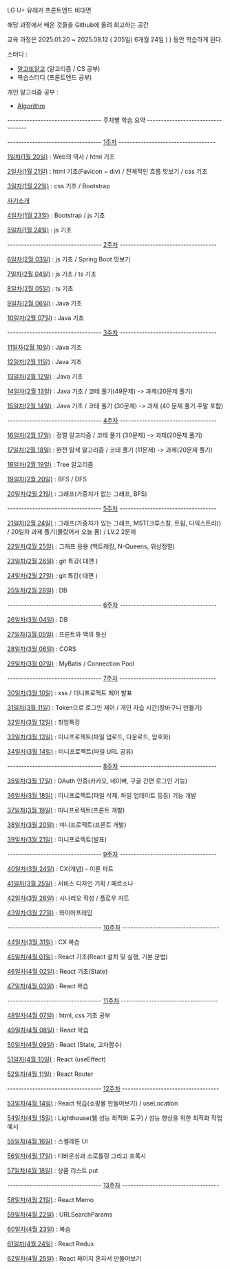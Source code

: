 LG U+ 유레카 프론트엔드 비대면

해당 과정에서 배운 것들을 Github에 올려 회고하는 공간

교육 과정은 2025.01.20 ~ 2025.08.12 ( 205일( 6개월 24일 ) ) 동안 학습하게 된다.

스터디 :

- [알고또알고](https://github.com/seungwoo505/eureka-algorithm-study) (알고리즘 / CS 공부)
- 복습스터디 (프론트엔드 공부)

개인 알고리즘 공부 :

- [Algorithm](https://github.com/seungwoo505/Algorithm)

---------------------------------- 주차별 학습 요약 ----------------------------------

---------------------------------- [1주차](https://github.com/seungwoo505/LG-U-PLUS-UREKA-2AN/tree/main/1Week) -----------------------------------

[1일차(1월 20일)](https://github.com/seungwoo505/LG-U-PLUS-UREKA-2AN/tree/main/1Week/1Day)
: Web의 역사 / html 기초

[2일차(1월 21일)](https://github.com/seungwoo505/LG-U-PLUS-UREKA-2AN/tree/main/1Week/2Day)
: html 기초(Favicon ~ div) / 전체적인 흐름 맛보기 / css 기초

[3일차(1월 22일)](https://github.com/seungwoo505/LG-U-PLUS-UREKA-2AN/tree/main/1Week/3Day)
: css 기초 / Bootstrap

[자기소개](https://github.com/seungwoo505/LG-U-PLUS-UREKA-2AN/tree/main/1Week/Introduction)

[4일차(1월 23일)](https://github.com/seungwoo505/LG-U-PLUS-UREKA-2AN/tree/main/1Week/4Day)
: Bootstrap / js 기초

[5일차(1월 24일)](https://github.com/seungwoo505/LG-U-PLUS-UREKA-2AN/tree/main/1Week/5Day)
: js 기초

---------------------------------- [2주차](https://github.com/seungwoo505/LG-U-PLUS-UREKA-2AN/tree/main/2Week) -----------------------------------

[6일차(2월 03일)](https://github.com/seungwoo505/LG-U-PLUS-UREKA-2AN/tree/main/2Week/6Day)
: js 기초 / Spring Boot 맛보기

[7일차(2월 04일)](https://github.com/seungwoo505/LG-U-PLUS-UREKA-2AN/tree/main/2Week/7Day)
: js 기초 / ts 기초

[8일차(2월 05일)](https://github.com/seungwoo505/LG-U-PLUS-UREKA-2AN/tree/main/2Week/8Day)
: ts 기초

[9일차(2월 06일)](https://github.com/seungwoo505/LG-U-PLUS-UREKA-2AN/tree/main/2Week/9Day)
: Java 기초

[10일차(2월 07일)](https://github.com/seungwoo505/LG-U-PLUS-UREKA-2AN/tree/main/2Week/10Day)
: Java 기초

---------------------------------- [3주차](https://github.com/seungwoo505/LG-U-PLUS-UREKA-2AN/tree/main/3Week) -----------------------------------

[11일차(2월 10일)](https://github.com/seungwoo505/LG-U-PLUS-UREKA-2AN/tree/main/3Week/11Day)
: Java 기초

[12일차(2월 11일)](https://github.com/seungwoo505/LG-U-PLUS-UREKA-2AN/tree/main/3Week/12Day)
: Java 기초

[13일차(2월 12일)](https://github.com/seungwoo505/LG-U-PLUS-UREKA-2AN/tree/main/3Week/13Day)
: Java 기초

[14일차(2월 13일)](https://github.com/seungwoo505/LG-U-PLUS-UREKA-2AN/tree/main/3Week/14Day)
: Java 기초 / 코테 풀기(49문제) -> 과제(20문제 풀기)

[15일차(2월 14일)](https://github.com/seungwoo505/LG-U-PLUS-UREKA-2AN/tree/main/3Week/15Day)
: Java 기초 / 코테 풀기 (30문제) -> 과제 (40 문제 풀기 주말 포함)

---------------------------------- [4주차](https://github.com/seungwoo505/LG-U-PLUS-UREKA-2AN/tree/main/4Week) -----------------------------------

[16일차(2월 17일)](https://github.com/seungwoo505/LG-U-PLUS-UREKA-2AN/tree/main/4Week/16Day)
: 정렬 알고리즘 / 코테 풀기 (30문제) -> 과제(20문제 풀기)

[17일차(2월 18일)](https://github.com/seungwoo505/LG-U-PLUS-UREKA-2AN/tree/main/4Week/17Day)
: 완전 탐색 알고리즘 / 코테 풀기 (11문제) -> 과제(20문제 풀기)

[18일차(2월 19일)](https://github.com/seungwoo505/LG-U-PLUS-UREKA-2AN/tree/main/4Week/18Day)
: Tree 알고리즘

[19일차(2월 20일)](https://github.com/seungwoo505/LG-U-PLUS-UREKA-2AN/tree/main/4Week/19Day)
: BFS / DFS

[20일차(2월 21일)](https://github.com/seungwoo505/LG-U-PLUS-UREKA-2AN/tree/main/4Week/20Day)
: 그래프(가중치가 없는 그래프, BFS)

---------------------------------- [5주차](https://github.com/seungwoo505/LG-U-PLUS-UREKA-2AN/tree/main/5Week) -----------------------------------

[21일차(2월 24일)](https://github.com/seungwoo505/LG-U-PLUS-UREKA-2AN/tree/main/5Week/21Day)
: 그래프(가중치가 있는 그래프, MST(크루스칼, 트림, 다익스트라)) / 20일차 과제 풀기(몰랐어서 오늘 품) / LV.2 2문제

[22일차(2월 25일)](https://github.com/seungwoo505/LG-U-PLUS-UREKA-2AN/tree/main/5Week/22Day)
: 그래프 응용 (백트래킹, N-Queens, 위상정렬)

[23일차(2월 26일)](https://github.com/seungwoo505/LG-U-PLUS-UREKA-2AN/tree/main/5Week/23Day)
: git 특강( 대면 )

[24일차(2월 27일)](https://github.com/seungwoo505/LG-U-PLUS-UREKA-2AN/tree/main/5Week/24Day)
: git 특강( 대면 )

[25일차(2월 28일)](https://github.com/seungwoo505/LG-U-PLUS-UREKA-2AN/tree/main/5Week/25Day)
: DB

---------------------------------- [6주차](https://github.com/seungwoo505/LG-U-PLUS-UREKA-2AN/tree/main/6Week) -----------------------------------

[26일차(3월 04일)](https://github.com/seungwoo505/LG-U-PLUS-UREKA-2AN/tree/main/6Week/26Day)
: DB

[27일차(3월 05일)](https://github.com/seungwoo505/LG-U-PLUS-UREKA-2AN/tree/main/6Week/27Day)
: 프론트와 백의 통신

[28일차(3월 06일)](https://github.com/seungwoo505/LG-U-PLUS-UREKA-2AN/tree/main/6Week/28Day)
: CORS

[29일차(3월 07일)](https://github.com/seungwoo505/LG-U-PLUS-UREKA-2AN/tree/main/6Week/29Day)
: MyBatis / Connection Pool

---------------------------------- [7주차](https://github.com/seungwoo505/LG-U-PLUS-UREKA-2AN/tree/main/7Week) -----------------------------------

[30일차(3월 10일)](https://github.com/seungwoo505/LG-U-PLUS-UREKA-2AN/tree/main/7Week/30Day)
: xss / 미니프로젝트 페어 발표

[31일차(3월 11일)](https://github.com/seungwoo505/LG-U-PLUS-UREKA-2AN/tree/main/7Week/31Day)
: Token으로 로그인 제어 / 개인 자습 시간(장바구니 만들기)

[32일차(3월 12일)](https://github.com/seungwoo505/LG-U-PLUS-UREKA-2AN/tree/main/7Week/32Day)
: 취업특강

[33일차(3월 13일)](https://github.com/seungwoo505/LG-U-PLUS-UREKA-2AN/tree/main/7Week/33Day)
: 미니프로젝트(파일 업로드, 다운로드, 암호화)

[34일차(3월 14일)](https://github.com/seungwoo505/LG-U-PLUS-UREKA-2AN/tree/main/7Week/34Day)
: 미니프로젝트(파일 URL 공유)

---------------------------------- [8주차](https://github.com/seungwoo505/LG-U-PLUS-UREKA-2AN/tree/main/8Week) -----------------------------------

[35일차(3월 17일)](https://github.com/seungwoo505/LG-U-PLUS-UREKA-2AN/tree/main/8Week/35Day)
: OAuth 인증(카카오, 네이버, 구글 간편 로그인 기능)

[36일차(3월 18일)](https://github.com/seungwoo505/LG-U-PLUS-UREKA-2AN/tree/main/8Week/36Day)
: 미니프로젝트(파일 삭제, 파일 업데이트 등등) 기능 개발

[37일차(3월 19일)](https://github.com/seungwoo505/LG-U-PLUS-UREKA-2AN/tree/main/8Week/37Day)
: 미니프로젝트(프론트 개발)

[38일차(3월 20일)](https://github.com/seungwoo505/LG-U-PLUS-UREKA-2AN/tree/main/8Week/38Day)
: 미니프로젝트(프론트 개발)

[39일차(3월 21일)](https://github.com/seungwoo505/LG-U-PLUS-UREKA-2AN/tree/main/8Week/39Day)
: 미니프로젝트(발표)

---------------------------------- [9주차](https://github.com/seungwoo505/LG-U-PLUS-UREKA-2AN/tree/main/9Week) -----------------------------------

[40일차(3월 24일)](https://github.com/seungwoo505/LG-U-PLUS-UREKA-2AN/tree/main/9Week/40Day)
: CX(개념) - 이론 파트

[41일차(3월 25일)](https://github.com/seungwoo505/LG-U-PLUS-UREKA-2AN/tree/main/9Week/41Day)
: 서비스 디자인 기획 / 페르소나

[42일차(3월 26일)](https://github.com/seungwoo505/LG-U-PLUS-UREKA-2AN/tree/main/9Week/42Day)
: 시나리오 작성 / 플로우 차트

[43일차(3월 27일)](https://github.com/seungwoo505/LG-U-PLUS-UREKA-2AN/tree/main/9Week/43Day)
: 와이어프레임

---------------------------------- [10주차](https://github.com/seungwoo505/LG-U-PLUS-UREKA-2AN/tree/main/10Week) -----------------------------------

[44일차(3월 31일)](https://github.com/seungwoo505/LG-U-PLUS-UREKA-2AN/tree/main/10Week/44Day)
: CX 복습

[45일차(4월 01일)](https://github.com/seungwoo505/LG-U-PLUS-UREKA-2AN/tree/main/10Week/45Day)
: React 기초(React 설치 및 실행, 기본 문법)

[46일차(4월 02일)](https://github.com/seungwoo505/LG-U-PLUS-UREKA-2AN/tree/main/10Week/46Day)
: React 기초(State)

[47일차(4월 03일)](https://github.com/seungwoo505/LG-U-PLUS-UREKA-2AN/tree/main/10Week/47Day)
: React 복습

---------------------------------- [11주차](https://github.com/seungwoo505/LG-U-PLUS-UREKA-2AN/tree/main/11Week) -----------------------------------

[48일차(4월 07일)](https://github.com/seungwoo505/LG-U-PLUS-UREKA-2AN/tree/main/11Week/48Day)
: html, css 기초 공부

[49일차(4월 08일)](https://github.com/seungwoo505/LG-U-PLUS-UREKA-2AN/tree/main/11Week/49Day)
: React 복습

[50일차(4월 09일)](https://github.com/seungwoo505/LG-U-PLUS-UREKA-2AN/tree/main/11Week/50Day)
: React (State, 고차함수)

[51일차(4월 10일)](https://github.com/seungwoo505/LG-U-PLUS-UREKA-2AN/tree/main/11Week/51Day)
: React (useEffect)

[52일차(4월 11일)](https://github.com/seungwoo505/LG-U-PLUS-UREKA-2AN/tree/main/11Week/52Day)
: React Router

---------------------------------- [12주차](https://github.com/seungwoo505/LG-U-PLUS-UREKA-2AN/tree/main/12Week) -----------------------------------

[53일차(4월 14일)](https://github.com/seungwoo505/LG-U-PLUS-UREKA-2AN/tree/main/12Week/53Day)
: React 복습(쇼핑몰 만들어보기) / useLocation

[54일차(4월 15일)](https://github.com/seungwoo505/LG-U-PLUS-UREKA-2AN/tree/main/12Week/54Day)
: Lighthouse(웹 성능 최적화 도구) / 성능 향상을 위한 최적화 작업 예시

[55일차(4월 16일)](https://github.com/seungwoo505/LG-U-PLUS-UREKA-2AN/tree/main/12Week/55Day)
: 스켈레톤 UI

[56일차(4월 17일)](https://github.com/seungwoo505/LG-U-PLUS-UREKA-2AN/tree/main/12Week/56Day)
: 디바운싱과 스로틀링 그리고 프록시

[57일차(4월 18일)](https://github.com/seungwoo505/LG-U-PLUS-UREKA-2AN/tree/main/12Week/57Day)
: 상품 리스트 put

---------------------------------- [13주차](https://github.com/seungwoo505/LG-U-PLUS-UREKA-2AN/tree/main/13Week) -----------------------------------

[58일차(4월 21일)](https://github.com/seungwoo505/LG-U-PLUS-UREKA-2AN/tree/main/13Week/58Day)
: React Memo

[59일차(4월 22일)](https://github.com/seungwoo505/LG-U-PLUS-UREKA-2AN/tree/main/13Week/59Day)
: URLSearchParams

[60일차(4월 23일)](https://github.com/seungwoo505/LG-U-PLUS-UREKA-2AN/tree/main/13Week/60Day)
: 복습

[61일차(4월 24일)](https://github.com/seungwoo505/LG-U-PLUS-UREKA-2AN/tree/main/13Week/61Day)
: React Redux

[62일차(4월 25일)](https://github.com/seungwoo505/LG-U-PLUS-UREKA-2AN/tree/main/13Week/61Day)
: React 페이지 혼자서 만들어보기

